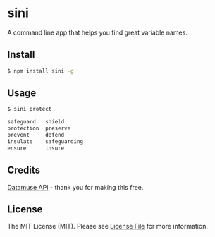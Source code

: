 # sini 
A command line app that helps you find great variable names.

## Install

``` bash
$ npm install sini -g
```

## Usage
``` bash
$ sini protect

safeguard   shield
protection  preserve
prevent     defend
insulate    safeguarding
ensure      insure
```

## Credits
[Datamuse API](http://www.datamuse.com/api/ "Datamuse Api") - thank you for making this free.
## License
The MIT License (MIT). Please see [License File](LICENSE.md) for more information.